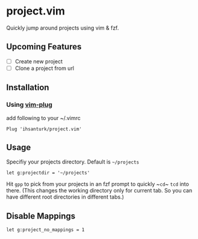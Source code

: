 # project.vim
Quickly jump around projects using vim & fzf.

## Upcoming Features
- [ ] Create new project
- [ ] Clone a project from url

## Installation
### Using [vim-plug](https://github.com/junegunn/vim-plug)
add following to your ~/.vimrc
```vim
Plug 'ihsanturk/project.vim'
```

## Usage
Specifiy your projects directory. Default is `~/projects`
```vim
let g:projectdir = '~/projects'
```
Hit `gpp` to pick from your projects in an fzf prompt to quickly ~`cd`~ `tcd`
into there. (This changes the working directory only for current tab. So you
can have different root directories in different tabs.)

## Disable Mappings
```vim
let g:project_no_mappings = 1
```
